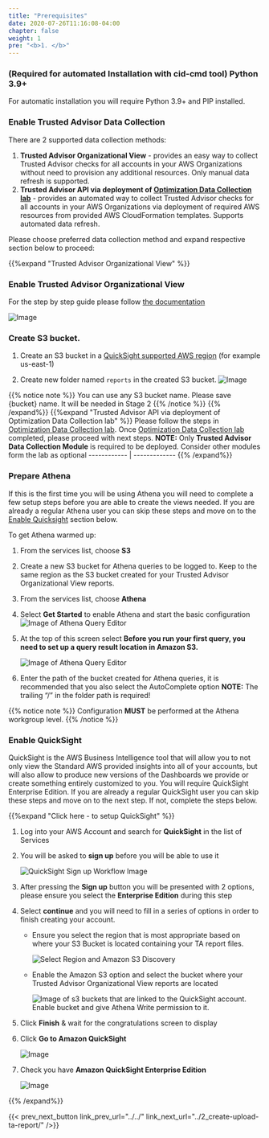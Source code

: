 ```yaml
---
title: "Prerequisites"
date: 2020-07-26T11:16:08-04:00
chapter: false
weight: 1
pre: "<b>1. </b>"
---
```



### (Required for automated Installation with cid-cmd tool) Python 3.9+
For automatic installation you will require Python 3.9+ and PIP installed.

### Enable Trusted Advisor Data Collection
There are 2 supported data collection methods:
1. **Trusted Advisor Organizational View** - provides an easy way to collect Trusted Advisor checks for all accounts in your AWS Organizations without need to provision any additional resources. Only manual data refresh is supported.
2. **Trusted Advisor API via deployment of [Optimization Data Collection lab](https://wellarchitectedlabs.com/cost/300_labs/300_optimization_data_collection/)** - provides an automated way to collect Trusted Advisor checks for all accounts in your AWS Organizations via deployment of required AWS resources from provided AWS CloudFormation templates. Supports automated data refresh.

Please choose preferred data collection method and expand respective section below to proceed:

{{%expand "Trusted Advisor Organizational View" %}}

### Enable Trusted Advisor Organizational View

For the step by step guide please follow [the documentation](https://docs.aws.amazon.com/awssupport/latest/user/organizational-view.html#enable-organizational-view)

![Image](/Cost/200_Cloud_Intelligence/Images/tao/TA_org_view_enable.png?classes=lab_picture_small)

### Create S3 bucket.

1. Create an S3 bucket in a [QuickSight supported AWS region](https://docs.aws.amazon.com/quicksight/latest/user/regions.html) (for example us-east-1)

2. Create new folder named `reports` in the created S3 bucket.
    ![Image](/Cost/200_Cloud_Intelligence/Images/tao/S3-upload-report.png?classes=lab_picture_small)

{{% notice note %}}
You can use any S3 bucket name. Please save {bucket} name. It will be needed in Stage 2
{{% /notice %}}
{{% /expand%}}
{{%expand "Trusted Advisor API via deployment of Optimization Data Collection lab" %}}
Please follow the steps in [Optimization Data Collection lab](https://wellarchitectedlabs.com/cost/300_labs/300_optimization_data_collection/). Once [Optimization Data Collection lab](https://wellarchitectedlabs.com/cost/300_labs/300_optimization_data_collection/) completed, please proceed with next steps. 
**NOTE:** Only **Trusted Advisor Data Collection Module** is required to be deployed. Consider other modules form the lab as optional
    ------------ | -------------
{{% /expand%}}
### Prepare Athena
If this is the first time you will be using Athena you will need to complete a few setup steps before you are able to create the views needed. If you are already a regular Athena user you can skip these steps and move on to the [Enable Quicksight](https://www.wellarchitectedlabs.com/cost/200_labs/200_cloud_intelligence/trusted-advisor-dashboards/dashboards/1_prerequistes/#enable-quicksight) section below.

To get Athena warmed up:

1. From the services list, choose **S3**

1. Create a new S3 bucket for Athena queries to be logged to. Keep to the same region as the S3 bucket created for your Trusted Advisor Organizational View reports.

1. From the services list, choose **Athena**

1. Select **Get Started** to enable Athena and start the basic configuration
    ![Image of Athena Query Editor](/Cost/200_Cloud_Intelligence/Images/Athena-GetStarted.png?classes=lab_picture_small)

1. At the top of this screen select **Before you run your first query, you need to set up a query result location in Amazon S3.**

    ![Image of Athena Query Editor](/Cost/200_Cloud_Intelligence/Images/Athena-S3.png?classes=lab_picture_small)

1. Enter the path of the bucket created for Athena queries, it is recommended that you also select the AutoComplete option **NOTE:** The trailing “/” in the folder path is required!

{{% notice note %}}
Configuration **MUST** be performed at the Athena workgroup level. 
{{% /notice %}}

### Enable QuickSight 
QuickSight is the AWS Business Intelligence tool that will allow you to not only view the Standard AWS provided insights into all of your accounts, but will also allow to produce new versions of the Dashboards we provide or create something entirely customized to you. You will require QuickSight Enterprise Edition. If you are already a regular QuickSight user you can skip these steps and move on to the next step. If not, complete the steps below.

{{%expand "Click here - to setup QuickSight" %}}
1. Log into your AWS Account and search for **QuickSight** in the list of Services

1. You will be asked to **sign up** before you will be able to use it

    ![QuickSight Sign up Workflow Image](/Cost/200_Cloud_Intelligence/Images/QS-signup.png?classes=lab_picture_small)

1. After pressing the **Sign up** button you will be presented with 2 options, please ensure you select the **Enterprise Edition** during this step

1. Select **continue** and you will need to fill in a series of options in order to finish creating your account. 

    + Ensure you select the region that is most appropriate based on where your S3 Bucket is located containing your TA report files.

        ![Select Region and Amazon S3 Discovery](/Cost/200_Cloud_Intelligence/Images/QS-s3.png?classes=lab_picture_small)
    
    + Enable the Amazon S3 option and select the bucket where your Trusted Advisor Organizational View reports are located

        ![Image of s3 buckets that are linked to the QuickSight account. Enable bucket and give Athena Write permission to it.](/Cost/200_Cloud_Intelligence/Images/QS-s3-bucket.png?classes=lab_picture_small)

1. Click **Finish** & wait for the congratulations screen to display

1. Click **Go to Amazon QuickSight**

    ![Image](/Cost/200_Cloud_Intelligence/Images/QS-Congrats.png?classes=lab_picture_small)

1. Check you have **Amazon QuickSight Enterprise Edition**

    ![Image](/Cost/200_Cloud_Intelligence/Images/QS-enterprise.png?classes=lab_picture_small)

{{% /expand%}}

{{< prev_next_button link_prev_url="../../" link_next_url="../2_create-upload-ta-report/" />}}
